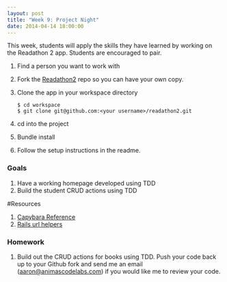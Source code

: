 ```yaml
---
layout: post
title: "Week 9: Project Night"
date: 2014-04-14 18:00:00
---
```


This week, students will apply the skills they have learned by working on the Readathon 2 app. Students are
encouraged to pair.

1. Find a person you want to work with
2. Fork the [Readathon2][1] repo so you can have your own copy.
3. Clone the app in your workspace directory

    ```
    $ cd workspace
    $ git clone git@github.com:<your username>/readathon2.git
    ```

4. cd into the project
5. Bundle install
6. Follow the setup instructions in the readme.


### Goals

1. Have a working homepage developed using TDD
2. Build the student CRUD actions using TDD

#Resources

1. [Capybara Reference][2]
2. [Rails url helpers][3]

### Homework

1. Build out the CRUD actions for books using TDD. Push your code back up to your Github fork and
send me an email (aaron@animascodelabs.com) if you would like me to review your
code.


[1]: https://github.com/durango-ruby-school/readathon2
[2]: https://github.com/jnicklas/capybara#the-dsl
[3]: http://guides.rubyonrails.org/routing.html#path-and-url-helpers
